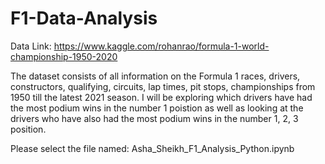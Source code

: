 # F1-Data-Analysis

Data Link: https://www.kaggle.com/rohanrao/formula-1-world-championship-1950-2020

The dataset consists of all information on the Formula 1 races, drivers, constructors, qualifying, circuits, lap times, pit stops, championships 
from 1950 till the latest 2021 season. I will be exploring which drivers have had the most podium wins in the number 1 poistion as well as looking 
at the drivers who have also had the most podium wins in the number 1, 2, 3 position.

Please select the file named: Asha_Sheikh_F1_Analysis_Python.ipynb
